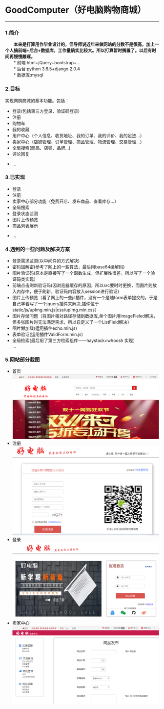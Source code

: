 # GoodComputer（好电脑购物商城）             
---
### 1.简介
&emsp;&emsp;**本来是打算用作毕业设计的，但导师说近年来做网站的分数不是很高，加上一个人搞前端+后台+数据库，工作量确实比较大。所以打算暂时搁置了。以后有时间再慢慢雕琢。**                 
&emsp;&emsp;* 前端:html+jQuery+bootstrap+...                    
&emsp;&emsp;* 后台:python 3.6.5+django 2.0.4                
&emsp;&emsp;* 数据库:mysql                 


### 2.目标
实现网购商城的基本功能。包括：               
* 登录(包括第三方登录、验证码登录)
* 注册
* 购物车
* 我的收藏
* 用户中心（个人信息、收货地址、我的订单、我的评价、我的足迹...）
* 卖家中心（店铺管理、订单管理、商品管理、物流管理、交易管理...）
* 全局搜索(商品、店铺、品牌...)
* 评论回复
- ...

### 3.已实现
* 登录
* 注册
* 卖家中心部分功能（免费开店、发布商品、查看库存...）
* 全局搜索
* 登录状态监测
* 图片上传预览
* 商品列表展示
- ...

### 4.遇到的一些问题及解决方案        
- 登录需求监测(以中间件的方式解决)               
- 密码加解密(参考了网上的一些算法，最后用base64编解码)            
- 图片验证码(原本是直接写了一个函数生成，但扩展性很差，所以写了一个验证码类实现）          
- 前端点击刷新验证码(因浏览器缓存的原因，所以src要时时更换，而图片则放入内存中，便于刷新，验证码内容放入session进行验证)           
- 图片上传预览（看了网上的一些js插件，没有一个是随form表单提交的，于是自己学着写了一个jquery插件来解决,插件位于static/js/upImg.min.js|css/upImg.min.css）            
- 图片存储问题（将图片相对路径存储到数据库,单个图片用ImageFieled解决，但多张图片时无法满足需求，所以自定义了一个ListField解决）                 
- 图片懒加载(运用插件echo.min.js)        
- 表单验证(运用插件ValidForm.min.js)        
- 全局检索(最后用了第三方检索组件——haystack+whoosh 实现）       
...

### 5.网站部分截图
* 首页                      
![网站截图](https://github.com/jc633/PythonGithub/blob/GoodComputer/GoodComputer/static/img/projectShortcuts/20181023220335.png)
* 注册                      
![网站截图](https://github.com/jc633/PythonGithub/blob/GoodComputer/GoodComputer/static/img/projectShortcuts/20181023220447.png)
* 登录                      
![网站截图](https://github.com/jc633/PythonGithub/blob/GoodComputer/GoodComputer/static/img/projectShortcuts/20181023220513.png)
* 卖家中心                
![网站截图](https://github.com/jc633/PythonGithub/blob/GoodComputer/GoodComputer/static/img/projectShortcuts/20181023220939.png)
